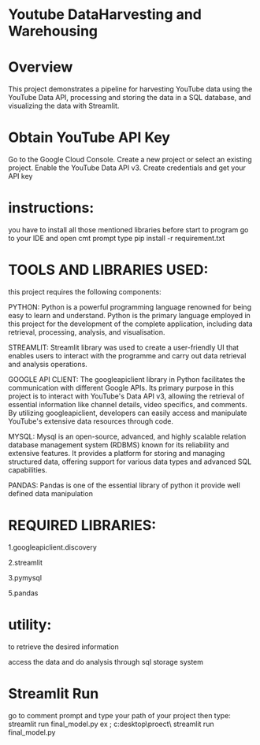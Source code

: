 # Youtube DataHarvesting and Warehousing

# Overview
This project demonstrates a pipeline for harvesting YouTube data using the YouTube Data API, processing and storing the data in a SQL database, and visualizing the data with Streamlit.

# Obtain YouTube API Key
Go to the Google Cloud Console.
Create a new project or select an existing project.
Enable the YouTube Data API v3.
Create credentials and get your API key

# instructions:
you have to install all those mentioned libraries before start to program go to your IDE and open cmt prompt type pip install -r requirement.txt

# TOOLS AND LIBRARIES USED: 
this project requires the following components:
   
  PYTHON: Python is a powerful programming language renowned for being easy to learn and understand. Python is the primary language employed in this project for the development of the complete application, including data retrieval, processing, analysis, and visualisation.
  
  STREAMLIT: Streamlit library was used to create a user-friendly UI that enables users to interact with the programme and carry out data retrieval and analysis operations.

  GOOGLE API CLIENT: The googleapiclient library in Python facilitates the communication with different Google APIs. Its primary purpose in this project is to interact with YouTube's Data API v3, allowing the retrieval of essential information like channel details, video specifics, and comments. By utilizing googleapiclient, developers can easily access and manipulate YouTube's extensive data resources through code.
  
  MYSQL: Mysql is an open-source, advanced, and highly scalable relation database management system (RDBMS) known for its reliability and extensive features. It provides a platform for storing and managing structured data, offering support for various data types and advanced SQL capabilities.

  PANDAS: Pandas is one of the essential library of python it provide well defined data manipulation 

# REQUIRED LIBRARIES:

1.googleapiclient.discovery

2.streamlit

3.pymysql

5.pandas

# utility:

to retrieve the desired information 

access the data and do analysis through sql storage system

# Streamlit Run
go to comment prompt and type your path of your project then type: streamlit run final_model.py
ex ; c:desktop\proect\ streamlit run final_model.py
